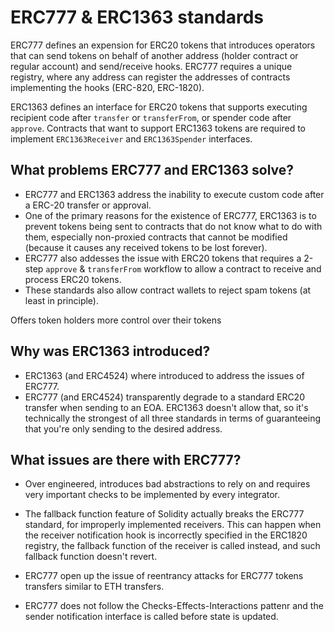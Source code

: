 # ERC777 & ERC1363 standards

ERC777 defines an expension for ERC20 tokens that introduces operators that can send tokens on behalf of another address (holder contract or regular account) and send/receive hooks. 
ERC777 requires a unique registry, where any address can register the addresses of contracts implementing the hooks (ERC-820, ERC-1820).

ERC1363 defines an interface for ERC20 tokens that supports executing recipient code after `transfer` or `transferFrom`, or spender code after `approve`.
Contracts that want to support ERC1363 tokens are required to implement `ERC1363Receiver` and  `ERC1363Spender` interfaces.


## What problems ERC777 and ERC1363 solve?
- ERC777 and ERC1363 address the inability to execute custom code after a ERC-20 transfer or approval.
- One of the primary reasons for the existence of ERC777, ERC1363 is to prevent tokens being sent to contracts that do not know what to do with them, especially non-proxied contracts that cannot be modified (because it causes any received tokens to be lost forever).
- ERC777 also addesses the issue with ERC20 tokens that requires a 2-step `approve` & `transferFrom` workflow to allow a contract to receive and process ERC20 tokens.
- These standards also allow contract wallets to reject spam tokens (at least in principle).


Offers token holders more control over their tokens 

## Why was ERC1363 introduced?
- ERC1363 (and ERC4524) where introduced to address the issues of ERC777.
- ERC777 (and ERC4524) transparently degrade to a standard ERC20 transfer when sending to an EOA. ERC1363 doesn't allow that, so it's technically the strongest of all three standards in terms of guaranteeing that you're only sending to the desired address.


## What issues are there with ERC777?

- Over engineered, introduces bad abstractions to rely on and requires very important checks to be implemented by every integrator.

- The fallback function feature of Solidity actually breaks the ERC777 standard, for improperly implemented receivers. This can happen when the receiver notification hook is incorrectly specified in the ERC1820 registry, the fallback function of the receiver is called instead, and such fallback function doesn't revert.

- ERC777 open up the issue of reentrancy attacks for ERC777 tokens transfers similar to ETH transfers.

- ERC777 does not follow the Checks-Effects-Interactions pattenr and the sender notification interface is called before state is updated.

